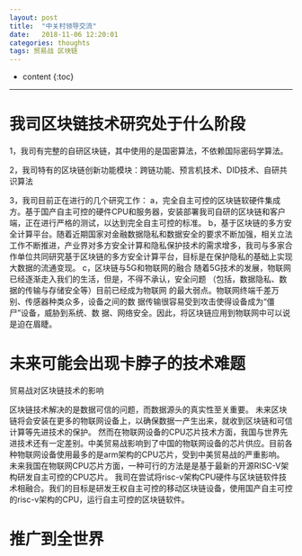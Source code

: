 ```yaml
---
layout: post
title:  "中关村领导交流"
date:   2018-11-06 12:20:01
categories: thoughts
tags: 贸易战 区块链
---
```


* content
{:toc}

---

# 我司区块链技术研究处于什么阶段

1，我司有完整的自研区块链，其中使用的是国密算法，不依赖国际密码学算法。

2，我司特有的区块链创新功能模块：跨链功能、预言机技术、DID技术、自研共识算法

3，我司目前正在进行的几个研究工作：
a，完全自主可控的区块链软硬件集成方。基于国产自主可控的硬件CPU和服务器，安装部署我司自研的区块链和客户端，正在进行严格的测试，以达到完全自主可控的标准。
b，基于区块链的多方安全计算平台。随着近期国家对金融数据隐私和数据安全的要求不断加强，相关立法工作不断推进，产业界对多方安全计算和隐私保护技术的需求增多，我司与多家合作单位共同研究基于区块链的多方安全计算平台，目标是在保护隐私的基础上实现大数据的流通变现。
c，区块链与5G和物联网的融合
随着5G技术的发展，物联网已经逐渐走入我们的生活，但是，不得不承认，安全问题 （包括，数据隐私、数据的传输与存储安全等）目前已经成为物联网 的最大弱点。物联网终端千差万别、传感器种类众多，设备之间的数 据传输很容易受到攻击使得设备成为“僵尸”设备，威胁到系统、数 据、网络安全。因此，将区块链应用到物联网中可以说是迫在眉睫。


# 未来可能会出现卡脖子的技术难题

贸易战对区块链技术的影响

区块链技术解决的是数据可信的问题，而数据源头的真实性至关重要。
未来区块链将会安装在更多的物联网设备上，以确保数据一产生出来，就收到区块链和可信计算等先进技术的保护。
然而在物联网设备的CPU芯片技术方面，我国与世界先进技术还有一定差别。中美贸易战影响到了中国的物联网设备的芯片供应。目前各种物联网设备使用最多的是arm架构的CPU芯片，受到中美贸易战的严重影响。
未来我国在物联网CPU芯片方面，一种可行的方法是是基于最新的开源RISC-V架构研发自主可控的CPU芯片。
我司在尝试将risc-v架构CPU硬件与区块链软件技术相融合。我们的目标是研发王权自主可控的移动区块链设备，使用国产自主可控的risc-v架构的CPU，运行自主可控的区块链软件。


# 推广到全世界



